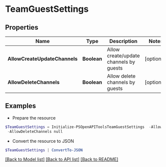 # TeamGuestSettings
## Properties

Name | Type | Description | Notes
------------ | ------------- | ------------- | -------------
**AllowCreateUpdateChannels** | **Boolean** | Allow create/update channels by guests | [optional] 
**AllowDeleteChannels** | **Boolean** | Allow delete channels by guests | [optional] 

## Examples

- Prepare the resource
```powershell
$TeamGuestSettings = Initialize-PSOpenAPIToolsTeamGuestSettings  -AllowCreateUpdateChannels null `
 -AllowDeleteChannels null
```

- Convert the resource to JSON
```powershell
$TeamGuestSettings | ConvertTo-JSON
```

[[Back to Model list]](../README.md#documentation-for-models) [[Back to API list]](../README.md#documentation-for-api-endpoints) [[Back to README]](../README.md)

